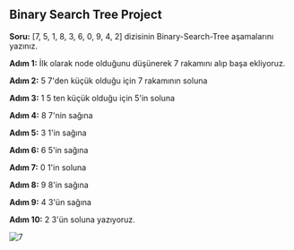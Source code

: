 ## Binary Search Tree Project

**Soru:**  [7, 5, 1, 8, 3, 6, 0, 9, 4, 2] dizisinin Binary-Search-Tree aşamalarını yazınız.



**Adım 1:** İlk olarak node olduğunu düşünerek 7 rakamını alıp başa ekliyoruz.

**Adım 2:** 5 7'den küçük olduğu için 7 rakamının soluna 

**Adım 3:** 1 5 ten küçük olduğu için 5'in soluna 

**Adım 4:** 8 7'nin sağına

**Adım 5:** 3 1'in sağına

**Adım 6:** 6 5'in sağına 

**Adım 7:** 0 1'in soluna

**Adım 8:** 9 8'in sağına

**Adım 9:** 4 3'ün sağına

**Adım 10:** 2 3'ün soluna yazıyoruz.

![7](https://user-images.githubusercontent.com/96207103/198121532-042ba1ad-8358-4d5b-b5f7-9fbc8956d573.png)
